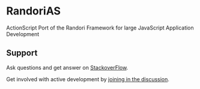 RandoriAS
=========

ActionScript Port of the Randori Framework for large JavaScript Application Development

## Support

Ask questions and get answer on [StackoverFlow](http://stackoverflow.com/questions/tagged/randori).

Get involved with active development by [joining in the discussion](https://github.com/RandoriAS/LegacyRandoriAS/issues).
